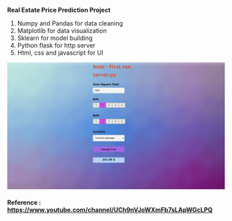 
**Real Estate Price Prediction Project**

1. Numpy and Pandas for data cleaning
2. Matplotlib for data visualization
3. Sklearn for model building
4. Python flask for http server
5. Html, css and javascript for UI

![Screenshot](ss.png)


#### Reference : https://www.youtube.com/channel/UCh9nVJoWXmFb7sLApWGcLPQ

